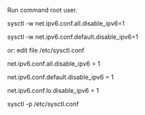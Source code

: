 Run command root user.

sysctl -w net.ipv6.conf.all.disable_ipv6=1

sysctl -w net.ipv6.conf.default.disable_ipv6=1

or: edit file /etc/sysctl.conf

net.ipv6.conf.all.disable_ipv6 = 1 

net.ipv6.conf.default.disable_ipv6 = 1 

net.ipv6.conf.lo.disable_ipv6 = 1

sysctl -p /etc/sysctl.conf
